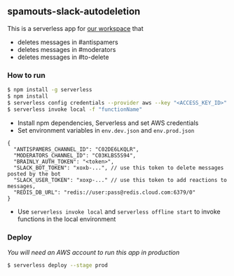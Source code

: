 ## spamouts-slack-autodeletion

This is a serverless app for [our workspace](https://spamouts.slack.com) that
- deletes messages in #antispamers
- deletes messages in #moderators
- deletes messages in #to-delete

### How to run
```bash
$ npm install -g serverless
$ npm install
$ serverless config credentials --provider aws --key "<ACCESS_KEY_ID>" --secret "<ACCESS_KEY>"
$ serverless invoke local -f "functionName"
```

- Install npm dependencies, Serverless and set AWS credentials
- Set environment variables in `env.dev.json` and `env.prod.json`
```jsonc
{
  "ANTISPAMERS_CHANNEL_ID": "C02DE6LKQLR",
  "MODERATORS_CHANNEL_ID": "C03KLBS5S94",
  "BRAINLY_AUTH_TOKEN": "<token>",
  "SLACK_BOT_TOKEN": "xoxb-...", // use this token to delete messages posted by the bot
  "SLACK_USER_TOKEN": "xoxp-..." // use this token to add reactions to messages,
  "REDIS_DB_URL": "redis://user:pass@redis.cloud.com:6379/0"
}
```
- Use `serverless invoke local` and `serverless offline start` to invoke functions in the local environment

### Deploy
_You will need an AWS account to run this app in production_
```bash
$ serverless deploy --stage prod
```
